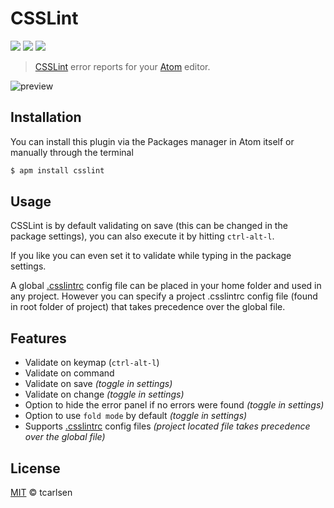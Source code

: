 # CSSLint

![](https://img.shields.io/apm/v/csslint.svg)
![](https://img.shields.io/apm/dm/csslint.svg)
![](https://img.shields.io/apm/l/csslint.svg)

> [CSSLint](https://github.com/stubbornella/csslint) error reports for your [Atom](http://atom.io) editor.

![preview](https://cloud.githubusercontent.com/assets/145288/5824124/9d6ddf2e-a0e2-11e4-8732-ef75c38c51d1.png)


## Installation

You can install this plugin via the Packages manager in Atom itself or manually through the terminal

```bash
$ apm install csslint
```

## Usage

CSSLint is by default validating on save (this can be changed in the package settings), you can also execute it by hitting `ctrl-alt-l`.

If you like you can even set it to validate while typing in the package settings.

A global [.csslintrc](https://github.com/ebednarz/csslintrc/blob/master/.csslintrc) config file can be placed in your home folder and used in any project. However you can specify a project .csslintrc config file (found in root folder of project) that takes precedence over the global file.

## Features

 * Validate on keymap (`ctrl-alt-l`)
 * Validate on command
 * Validate on save *(toggle in settings)*
 * Validate on change *(toggle in settings)*
 * Option to hide the error panel if no errors were found *(toggle in settings)*
 * Option to use `fold mode` by default *(toggle in settings)*
 * Supports [.csslintrc](https://github.com/ebednarz/csslintrc/blob/master/.csslintrc) config files *(project located file takes precedence over the global file)*

## License

[MIT](LICENSE.md) © tcarlsen
